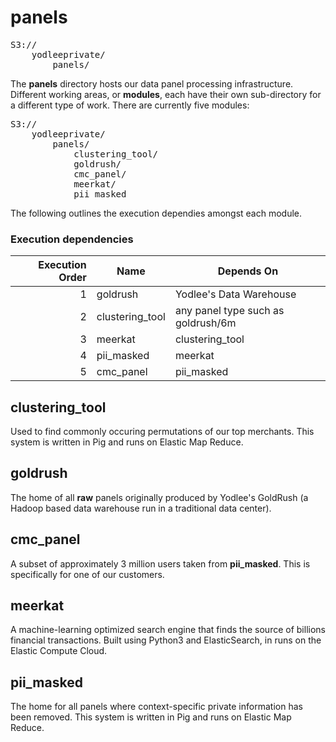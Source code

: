 panels
=============
<pre>
S3://
	yodleeprivate/
		panels/
</pre>

The **panels** directory hosts our data panel processing infrastructure.
Different working areas, or **modules**, each have their own sub-directory for a different type of work.
There are currently five modules:
<pre>
S3://
	yodleeprivate/
		panels/
			clustering_tool/
			goldrush/
			cmc_panel/
			meerkat/
			pii_masked
</pre>

The following outlines the execution dependies amongst each module.
### Execution dependencies
| Execution Order | Name                    | Depends On                                 |
| --------------: | ----------------------- | ------------------------------------------ |
|               1 | goldrush                | Yodlee's Data Warehouse                    |
|               2 | clustering_tool         | any panel type such as goldrush/6m         |
|               3 | meerkat                 | clustering_tool                            |
|               4 | pii_masked              | meerkat                                    |
|               5 | cmc_panel               | pii_masked                                 |

## clustering_tool

Used to find commonly occuring permutations of our top merchants.  This system is written in Pig and runs on Elastic Map Reduce.

## goldrush

The home of all **raw** panels originally produced by Yodlee's GoldRush (a Hadoop based data warehouse run in a traditional data center).

## cmc_panel
A subset of approximately 3 million users taken from **pii_masked**.  This is specifically for one of our customers.

## meerkat

A machine-learning optimized search engine that finds the source of billions financial transactions.  Built using Python3 and ElasticSearch, in runs on the Elastic Compute Cloud.

## pii_masked

The home for all panels where context-specific private information has been removed.  This system is written in Pig and runs on Elastic Map Reduce.

